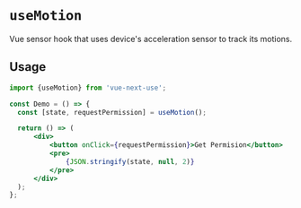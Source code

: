 # `useMotion`

Vue sensor hook that uses device's acceleration sensor to track its motions.


## Usage

```jsx
import {useMotion} from 'vue-next-use';

const Demo = () => {
  const [state, requestPermission] = useMotion();

  return () => (
      <div>
          <button onClick={requestPermission}>Get Permision</button>
          <pre>
              {JSON.stringify(state, null, 2)}
          </pre>
      </div>
  );
};
```
